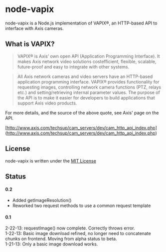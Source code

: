 # node-vapix

node-vapix is a Node.js implementation of VAPIX®, an HTTP-based API to
interface with Axis cameras.

## What is VAPIX?

> VAPIX® is Axis’ own open API (Application Programming Interface). It
> makes Axis network video solutions costefficient, flexible, scalable,
> future-proof and easy to integrate with other systems.

> All Axis network cameras and video servers have an HTTP-based
> application programming interface. VAPIX® provides functionality for
> requesting images, controlling network camera functions (PTZ, relays
> etc.) and setting/retrieving internal parameter values. The purpose
> of the API is to make it easier for developers to build applications
> that support Axis video products.

For more details, and the source of the above quote, see Axis' page on
the API.

[http://www.axis.com/techsup/cam_servers/dev/cam_http_api_index.php]
(http://www.axis.com/techsup/cam_servers/dev/cam_http_api_index.php)

## License

node-vapix is written under the [MIT License](http://opensource.org/licenses/MIT)

## Status

#### 0.2

- Added getImageResolution()
- Reworked two request methods to use a common request template

#### 0.1
2-22-13: requestImage() now complete. Correctly throws error.  
1-22-13: Basic image download refined, no longer need to concatenate
chunks on frontend. Moving from alpha status to beta.  
1-21-13: Only a basic image download works.  
